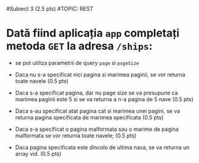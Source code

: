#Subiect 3 (2.5 pts)
#TOPIC: REST

# Dată fiind aplicația `app` completați metoda `GET` la adresa `/ships`:
- se pot utiliza parametrii de query `page` si `pageSize`

- Daca nu s-a specificat nici pagina si marimea paginii, se vor returna toate navele (0.5 pts)
- Daca s-a specificat pagina, dar nu page size se va presupune ca marimea paginii este 5 si se va returna a n-a pagina de 5 nave (0.5 pts)
- Daca s-au specificat atat pagina cat si marimea unei pagini, se va returna pagina specificata de marimea specificata (0.5 pts)
- Daca s-a specificat o pagina malformata sau o marime de pagina malformata se vor returna toate navele; (0.5 pts)
- Daca pagina specificata este dincolo de ultima nava, se va returna un array vid. (0.5 pts)
